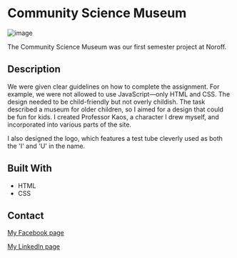 # Community Science Museum

![image](https://raw.githubusercontent.com/RunarPettersen/rainy-days/refs/heads/main/images/csm-home.jpg)

The Community Science Museum was our first semester project at Noroff.

## Description

We were given clear guidelines on how to complete the assignment. For example, we were not allowed to use JavaScript—only HTML and CSS. The design needed to be child-friendly but not overly childish. The task described a museum for older children, so I aimed for a design that could be fun for kids. I created Professor Kaos, a character I drew myself, and incorporated into various parts of the site.</p><p>I also designed the logo, which features a test tube cleverly used as both the 'I' and 'U' in the name.

## Built With


- HTML
- CSS


## Contact


[My Facebook page]([www.twitter.com](https://www.facebook.com/runarpettersen/))

[My LinkedIn page]([www.linkedin.com](https://www.linkedin.com/in/runar-pettersen-879b7aab/))
